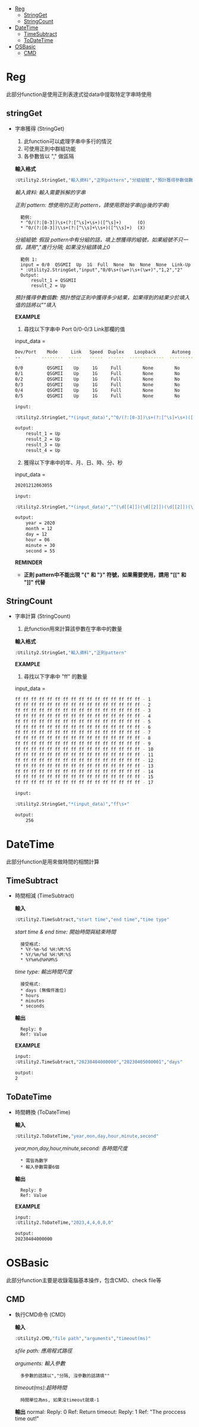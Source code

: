 * [Reg](#reg)
    * [StringGet](#stringget)
    * [StringCount](#stringcount)
* [DateTime](#datetime)
    * [TimeSubtract](#timesubtract)
    * [ToDateTime](#todatetime)
* [OSBasic](#osbasic)
    * [CMD](#cmd)

# Reg

此部分function是使用正則表達式從data中提取特定字串時使用

## stringGet

* 字串獲得 (StringGet)
    1. 此function可以處理字串中多行的情況
    2. 可使用正則中群組功能
    3. 各參數皆以 "," 做區隔

    **輸入格式**
    ```sh
    :Utility2.StringGet,"輸入資料","正則pattern","分組組號","預計獲得參數個數"
    ```
    _輸入資料: 輸入需要拆解的字串_

    _正則 pattern: 想使用的正則 pattern，請使用原始字串(@後的字串)_

        範例:
        * ^0/(?:[0-3])\s+(?:[^\s]+\s+)([^\s]+)      (O)
        * ^0/(?:[0-3])\\s+(?:[^\\s]+\\s+)([^\\s]+)  (X)
    
    _分組組號: 假設 pattern中有分組的話，填上想獲得的組號，如果組號不只一個，請用","進行分隔; 如果沒分組請填上0_

        範例 1:
        input = 0/0  QSGMII  Up  1G  Full  None  No  None  None  Link-Up
        * :Utility2.StringGet,"input","0/0\s+(\w+)\s+(\w+)","1,2","2"
        Output:
            result_1 = QSGMII
            result_2 = Up
    
    _預計獲得參數個數: 預計想從正則中獲得多少結果，如果得到的結果少於填入值的話將以""填入_


    **EXAMPLE**

    1. 尋找以下字串中 Port 0/0-0/3 Link那欄的值

    input_data = 

    ```sh
    Dev/Port    Mode     Link   Speed  Duplex    Loopback      Autoneg      FEC        Link Scan   Port Manager
    --        --------  -----   -----  ------  -------------  ---------  ----------   -----------  ------------

    0/0         QSGMII    Up     1G     Full        None        No         None          None       Link-Up      
    0/1         QSGMII    Up     1G     Full        None        No         None          None       Link-Up      
    0/2         QSGMII    Up     1G     Full        None        No         None          None       Link-Up      
    0/3         QSGMII    Up     1G     Full        None        No         None          None       Link-Up
    0/4         QSGMII    Up     1G     Full        None        No         None          None       Link-Up      
    0/5         QSGMII    Up     1G     Full        None        No         None          None       Link-Up 
    ```   
    ```sh
    input:

    :Utility2.StringGet,"*(input_data)","^0/(?:[0-3])\s+(?:[^\s]+\s+)([^\s]+)","1","4"
    ```

    ```sh
    output:
        result_1 = Up
        result_2 = Up
        result_3 = Up
        result_4 = Up
    ```
    2. 獲得以下字串中的年、月、日、時、分、秒

    input_data = 

    ```sh
    20201212063055
    ```
    ```sh
    input:

    :Utility2.StringGet,"*(input_data)","^(\d[[4]])(\d[[2]])(\d[[2]])(\d[[2]])(\d[[2]])(\d[[2]])","1,2,3,4,5,6","6"
    ```

    ```sh
    output:
        year = 2020
        month = 12
        day = 12
        hour = 06
        minute = 30
        second = 55
    ```
    **REMINDER**

    -  **正則 pattern中不能出現 "{" 和 "}" 符號，如果需要使用，請用 "[[" 和 "]]" 代替**

## StringCount

* 字串計算 (StringCount)
    1. 此function用來計算該參數在字串中的數量

    **輸入格式**
    ```sh
    :Utility2.StringGet,"輸入資料","正則pattern"
    ```

    **EXAMPLE**

    1. 尋找以下字串中 "ff" 的數量
    
    input_data = 

    ```sh
    ff ff ff ff ff ff ff ff ff ff ff ff ff ff ff ff - 1
    ff ff ff ff ff ff ff ff ff ff ff ff ff ff ff ff - 2
    ff ff ff ff ff ff ff ff ff ff ff ff ff ff ff ff - 3
    ff ff ff ff ff ff ff ff ff ff ff ff ff ff ff ff - 4
    ff ff ff ff ff ff ff ff ff ff ff ff ff ff ff ff - 5
    ff ff ff ff ff ff ff ff ff ff ff ff ff ff ff ff - 6
    ff ff ff ff ff ff ff ff ff ff ff ff ff ff ff ff - 7
    ff ff ff ff ff ff ff ff ff ff ff ff ff ff ff ff - 8
    ff ff ff ff ff ff ff ff ff ff ff ff ff ff ff ff - 9
    ff ff ff ff ff ff ff ff ff ff ff ff ff ff ff ff - 10
    ff ff ff ff ff ff ff ff ff ff ff ff ff ff ff ff - 11
    ff ff ff ff ff ff ff ff ff ff ff ff ff ff ff ff - 12
    ff ff ff ff ff ff ff ff ff ff ff ff ff ff ff ff - 13
    ff ff ff ff ff ff ff ff ff ff ff ff ff ff ff ff - 14
    ff ff ff ff ff ff ff ff ff ff ff ff ff ff ff ff - 15
    ff ff ff ff ff ff ff ff ff ff ff ff ff ff ff ff - 17
    ```
    ```sh
    input:

    :Utility2.StringGet,"*(input_data)","ff\s+"
    ```

    ```sh
    output:
        256
    ```

# DateTime

此部分function是用來做時間的相關計算

## TimeSubtract

* 時間相減 (TimeSubtract)

    **輸入**
    ```sh
    :Utility2.TimeSubtract,"start time","end time","time type"
    ```
    _start time & end time: 開始時間與結束時間_

        接受格式:
        * %Y-%m-%d %H:%M:%S  
        * %Y/%m/%d %H:%M:%S
        * %Y%m%d%H%M%S

    _time type: 輸出時間尺度_

        接受格式:
        * days (無條件進位)
        * hours
        * minutes
        * seconds
    
    **輸出**

        Reply: 0
        Ref: Value

    **EXAMPLE**

    ```sh
    input:
    :Utility2.TimeSubtract,"20230404000000","20230405000001","days"
    ```

    ```sh
    output:
    2
    ```

## ToDateTime

* 時間轉換 (ToDateTime)

    **輸入**
    ```sh
    :Utility2.ToDateTime,"year,mon,day,hour,minute,second"
    ```
    _year,mon,day,hour,minute,second: 各時間尺度_

        * 需皆為數字
        * 輸入參數需要6個
    
    **輸出**

        Reply: 0
        Ref: Value
    
    **EXAMPLE**

    ```sh
    input:
    :Utility2.ToDateTime,"2023,4,4,0,0,0"
    ```

    ```sh
    output:
    20230404000000
    ```

# OSBasic

此部分function主要是收錄電腦基本操作，包含CMD、check file等

## CMD

* 執行CMD命令 (CMD)

    **輸入**
    ```sh
    :Utility2.CMD,"file path","arguments","timeout(ms)"
    ```
    _sfile path: 應用程式路徑_

    _arguments: 輸入參數_

        多參數的話請以","分隔, 沒參數的話請填""
    
    _timeout(ms):超時時間_

        時間單位為ms, 如果沒timeout就填-1
    
    **輸出**
        normal:
            Reply: 0
            Ref: Return
        timeout:
            Reply: 1
            Ref: "The proccess time out!"
